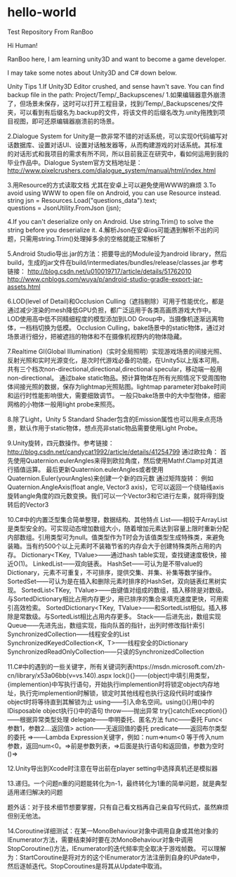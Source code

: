 # hello-world
Test Repository From RanBoo

Hi Human!

RanBoo here, I am learning unity3D and want to become a game developer.

I may take some notes about Unity3D and C# down below.

Unity Tips
1.If Unity3D Editor crushed, and sense havn't save. You can find backup file in the path: Project/Temp/_Backupscenes/
1.如果编辑器意外崩溃了，但场景未保存，这时可以打开工程目录，找到/Temp/_Backupscenes/文件夹，可以看到有后缀名为.backup的文件，将该文件的后缀名改为.unity拖拽到项目视图，即可还原编辑器崩溃前的场景。

2.Dialogue System for Unity是一款非常不错的对话系统，可以实现0代码编写对话数据库、设置对话UI、设置对话触发器等，从而构建游戏的对话系统。其标准的对话形式和我项目的需求有所不同，所以目前我正在研究中，看如何运用到我的毕业作品中。Dialogue System官方文档地址是：http://www.pixelcrushers.com/dialogue_system/manual/html/index.html

3.用Resource的方式读取文档 尤其在安卓上可以避免使用WWW的麻烦
3.To avoid using WWW to open file on Android, you can use Resource instead.
string jsn = Resources.Load<TextAsset>("questions_data").text;  
questions = JsonUtility.FromJson<Questions> (jsn);

4.If you can't deserialize only on Android. Use string.Trim() to solve the string before you deserialize it.
4.解析Json在安卓ios可能遇到解析不出的问题，只需用string.Trim()处理掉多余的空格就能正常解析了

5.Android Studio导出.jar的方法：把要导出的Module设为android library，然后build，生成的jar文件在build/intermediates/bundles/release/classes.jar
参考链接： 
http://blog.csdn.net/u010019717/article/details/51762010
http://www.cnblogs.com/wuya/p/android-studio-gradle-export-jar-assets.html

6.LOD(level of Detail)和Occlusion Culling（遮挡剔除）可用于性能优化，都是通过减少渲染的mesh降低GPU负担，都广泛运用于各类高画质游戏大作中。
LOD使用高中低不同精细程度的模型添加到LOD Group中，当摄像机逐渐远离物体，一档档切换为低模。
Occlusion Culling，bake场景中的static物体，通过对场景进行细分，把被遮挡的物体和不在摄像机视野内的物体隐藏。

7.Realtime GI(Global Illumination)（实时全局照明）实现游戏场景的间接光照、反射光照和实时光源变化，是次时代游戏必备的功能，在Unity5以上版本可用。
共有三个档次non-directional,directional,directional specular，移动端一般用non-directional。
通过bake static物品。预计算物体在所有光照情况下受周围物体间接光照的数据，保存为lightmap光照贴图。lightmap parameter对bake时间和运行时性能影响很大，需要细致调节。
一般只bake场景中的大中型物体，细密网格的小物体一般用light probe来照亮。

8.除了Light，Unity 5 Standard Shader包含的Emission属性也可以用来点亮场景，默认作用于static物体，想点亮非static物品需要使用Light Probe。

9.Unity旋转，四元数操作。参考链接：http://blog.csdn.net/candycat1992/article/details/41254799
通过欧拉角：
首先使用Quaternion.eulerAngles来得到欧拉角度，然后使用Mathf.Clamp对其进行插值运算。
最后更新Quaternion.eulerAngles或者使用Quaternion.Euler(yourAngles)来创建一个新的四元数
通过矩阵旋转：
例如Quaternion.AngleAxis(float angle, Vector3 axis)，它可以返回一个绕轴线axis旋转angle角度的四元数变换。我们可以一个Vector3和它进行左乘，就将得到旋转后的Vector3

10.C#中的内置泛型集合简单整理，数据结构、其他特点
List<T>——相较于ArrayList是类型安全的。可实现动态增加数组大小，随着增加元素达到容量上限时重新分配内部数组。引用类型可为null。值类型作为T时会为该值类型生成特殊类，来避免装箱。当有约500个以上元素时不装箱节省的内存会大于创建特殊类所占用的内存。
Dictionary<TKey, TValue>——通过hash table实现，查找键速度极快，接近O(1)。
LinkedList<T>——双向链表。
HashSet<T>——可认为是不带value的Dictionary，元素不可重复，不可排序，提供交集、并集、补集等数学操作。
SortedSet<T>——可认为是在插入和删除元素时排序的HashSet，双向链表红黑树实现。
SortedList<TKey, TValue>——由键值对组成的数组，插入移除是对数级。与SortedDictionary相比占用内存更少，用已排序的集合来填充速度更快，可用索引高效检索。
SortedDictionary<TKey, TValue>——和SortedList相似。插入移除是常数级。与SortedList相比占用内存更多。
Stack<T>——后进先出，数组实现
Queue<T>——先进先出，数组实现，指向队首的指针，出列时修改指针索引
SynchronizedCollection<T>——线程安全的List<T>
SynchronizedKeyedCollection<K, T>——线程安全的Dictionary
SynchronizedReadOnlyCollection<T>——只读的SynchronizedCollection<T>

11.C#中的遇到的一些关键字，所有关键词列表https://msdn.microsoft.com/zh-cn/library/x53a06bb(v=vs.140).aspx
lock(){}——(object)中填引用类型，{implemention}中写执行语句，开始执行implemention时将锁定object内存地址，执行完implemention时解锁，锁定时其他线程也执行这段代码时或操作object时将等待直到其解锁为止
using——引入命名空间。using(){}用()中的IDisposable object执行{}中的语句
throw——抛出异常
try{}catch(Execption){}——根据异常类型处理
delegate——申明委托、匿名方法
func——委托 Func<参数1，参数2....返回值>
action——无返回值的委托
predicate——返回布尔类型的委托
=>——Lambda Expression关键字，例如：num=>num<0 等于传入num参数，返回num<0。=>前是参数列表，=>后面是执行语句和返回值，参数为空时()=>

12.Unity导出到Xcode时注意在导出前在player setting中选择真机还是模拟器

13.递归。一个问题n重的问题能转化为n-1，最终转化为1重的简单问题，就是典型适用递归解决的问题

题外话：对于技术细节想要掌握，只有自己看文档再自己亲自写代码式，虽然麻烦但别无他法。

14.Coroutine详细测试：在某一MonoBehaviour对象中调用自身或其他对象的IEnumerator方法，需要结束掉时要在次MonoBehaviour对象中调用StopCoroutine()方法，IEnumerator的迭代频率完全取决于游戏帧数。
可以理解为：StartCoroutine是将对方的这个IEnumerator方法注册到自身的UPdate中，然后逐帧迭代。StopCoroutines是将其从Update中取消。




